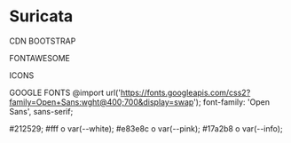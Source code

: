 # Suricata

CDN BOOTSTRAP
<link href="https://cdn.jsdelivr.net/npm/bootstrap@5.0.2/dist/css/bootstrap.min.css" rel="stylesheet" integrity="sha384-EVSTQN3/azprG1Anm3QDgpJLIm9Nao0Yz1ztcQTwFspd3yD65VohhpuuCOmLASjC" crossorigin="anonymous">

<script src="https://cdn.jsdelivr.net/npm/bootstrap@5.0.2/dist/js/bootstrap.bundle.min.js" integrity="sha384-MrcW6ZMFYlzcLA8Nl+NtUVF0sA7MsXsP1UyJoMp4YLEuNSfAP+JcXn/tWtIaxVXM" crossorigin="anonymous"></script>

FONTAWESOME
<script src="https://kit.fontawesome.com/26373108bd.js" crossorigin="anonymous"></script>

ICONS
<i class="fa-brands fa-cc-visa"></i>
<i class="fa-brands fa-cc-mastercard"></i>
<i class="fa-brands fa-cc-amex"></i>
<i class="fa-brands fa-cc-diners-club"></i>
<i class="fa-brands fa-paypal"></i>
<i class="fa-brands fa-cc-discover"></i>

GOOGLE FONTS
@import url('https://fonts.googleapis.com/css2?family=Open+Sans:wght@400;700&display=swap');
font-family: 'Open Sans', sans-serif;

#212529;
#fff o var(--white);
#e83e8c o var(--pink);
#17a2b8 o var(--info);
